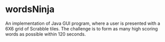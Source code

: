 # wordsNinja

An implementation of Java GUI program, where a user is presented with a 6X6 grid of Scrabble tiles. The challenge is to form as many high
scoring words as possible within 120 seconds.

